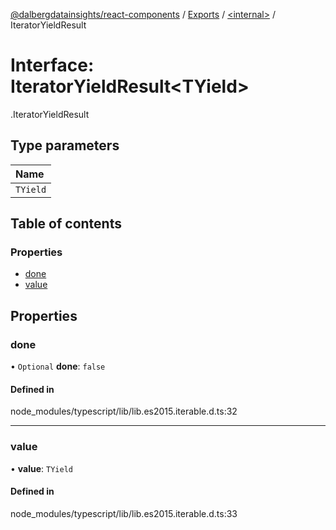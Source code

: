 [@dalbergdatainsights/react-components](../README.md) / [Exports](../modules.md) / [<internal\>](../modules/internal_.md) / IteratorYieldResult

# Interface: IteratorYieldResult<TYield\>

[<internal>](../modules/internal_.md).IteratorYieldResult

## Type parameters

| Name |
| :------ |
| `TYield` |

## Table of contents

### Properties

- [done](internal_.IteratorYieldResult.md#done)
- [value](internal_.IteratorYieldResult.md#value)

## Properties

### done

• `Optional` **done**: ``false``

#### Defined in

node_modules/typescript/lib/lib.es2015.iterable.d.ts:32

___

### value

• **value**: `TYield`

#### Defined in

node_modules/typescript/lib/lib.es2015.iterable.d.ts:33
